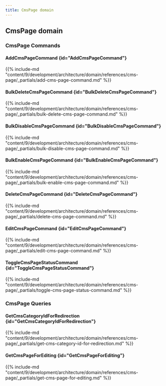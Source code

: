 ```yaml
---
title: CmsPage domain
---
```


## CmsPage domain

### CmsPage Commands

#### AddCmsPageCommand {id="AddCmsPageCommand"}

{{%  include-md "content/9/development/architecture/domain/references/cms-page/_partials/add-cms-page-command.md" %}}
#### BulkDeleteCmsPageCommand {id="BulkDeleteCmsPageCommand"}

{{%  include-md "content/9/development/architecture/domain/references/cms-page/_partials/bulk-delete-cms-page-command.md" %}}
#### BulkDisableCmsPageCommand {id="BulkDisableCmsPageCommand"}

{{%  include-md "content/9/development/architecture/domain/references/cms-page/_partials/bulk-disable-cms-page-command.md" %}}
#### BulkEnableCmsPageCommand {id="BulkEnableCmsPageCommand"}

{{%  include-md "content/9/development/architecture/domain/references/cms-page/_partials/bulk-enable-cms-page-command.md" %}}
#### DeleteCmsPageCommand {id="DeleteCmsPageCommand"}

{{%  include-md "content/9/development/architecture/domain/references/cms-page/_partials/delete-cms-page-command.md" %}}
#### EditCmsPageCommand {id="EditCmsPageCommand"}

{{%  include-md "content/9/development/architecture/domain/references/cms-page/_partials/edit-cms-page-command.md" %}}
#### ToggleCmsPageStatusCommand {id="ToggleCmsPageStatusCommand"}

{{%  include-md "content/9/development/architecture/domain/references/cms-page/_partials/toggle-cms-page-status-command.md" %}}

### CmsPage Queries

#### GetCmsCategoryIdForRedirection {id="GetCmsCategoryIdForRedirection"}

{{%  include-md "content/9/development/architecture/domain/references/cms-page/_partials/get-cms-category-id-for-redirection.md" %}}
#### GetCmsPageForEditing {id="GetCmsPageForEditing"}

{{%  include-md "content/9/development/architecture/domain/references/cms-page/_partials/get-cms-page-for-editing.md" %}}
